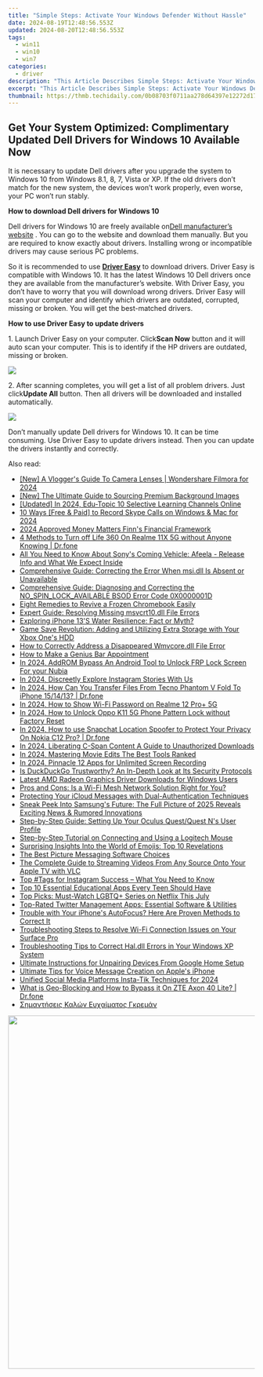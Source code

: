 ```yaml
---
title: "Simple Steps: Activate Your Windows Defender Without Hassle"
date: 2024-08-19T12:48:56.553Z
updated: 2024-08-20T12:48:56.553Z
tags:
  - win11
  - win10
  - win7
categories:
  - driver
description: "This Article Describes Simple Steps: Activate Your Windows Defender Without Hassle"
excerpt: "This Article Describes Simple Steps: Activate Your Windows Defender Without Hassle"
thumbnail: https://thmb.techidaily.com/0b08703f0711aa278d64397e12272d17e9628dac2d52aa808134158c2c218743.jpg
---
```


## Get Your System Optimized: Complimentary Updated Dell Drivers for Windows 10 Available Now

It is necessary to update Dell drivers after you upgrade the system to Windows 10 from Windows 8.1, 8, 7, Vista or XP. If the old drivers don’t match for the new system, the devices won’t work properly, even worse, your PC won’t run stably.

 **How to download Dell drivers for Windows 10**

  Dell drivers for Windows 10 are freely available on[Dell manufacturer’s website](https://shop-links.co/link/?exclusive=1&publisher_slug=itechdaily19598&url=http%3A%2F%2Fwww.dell.com%2F) . You can go to the website and download them manually. But you are required to know exactly about drivers. Installing wrong or incompatible drivers may cause serious PC problems.

  So it is recommended to use **[Driver Easy](https://tools.techidaily.com/drivereasy/download/)**  to download drivers. Driver Easy is compatible with Windows 10\. It has the latest Windows 10 Dell drivers once they are available from the manufacturer’s website. With Driver Easy, you don’t have to worry that you will download wrong drivers. Driver Easy will scan your computer and identify which drivers are outdated, corrupted, missing or broken. You will get the best-matched drivers.

 **How to use Driver Easy to update drivers**

  1\. Launch Driver Easy on your computer. Click**Scan Now** button and it will auto scan your computer. This is to identify if the HP drivers are outdated, missing or broken.  
  
![](https://images.drivereasy.com/wp-content/uploads/2017/04/img_5901e0d413e86.png)

  2\. After scanning completes, you will get a list of all problem drivers. Just click**Update All**  button. Then all drivers will be downloaded and installed automatically.  
  
![](https://images.drivereasy.com/wp-content/uploads/2017/04/img_5901e0db9623b.jpg)

 Don’t manually update Dell drivers for Windows 10\. It can be time consuming. Use Driver Easy to update drivers instead. Then you can update the drivers instantly and correctly.

<ins class="adsbygoogle"
     style="display:block"
     data-ad-format="autorelaxed"
     data-ad-client="ca-pub-7571918770474297"
     data-ad-slot="1223367746"></ins>



<ins class="adsbygoogle"
     style="display:block"
     data-ad-client="ca-pub-7571918770474297"
     data-ad-slot="8358498916"
     data-ad-format="auto"
     data-full-width-responsive="true"></ins>

<span class="atpl-alsoreadstyle">Also read:</span>
<div><ul>
<li><a href="https://facebook-video-share.techidaily.com/new-a-vloggers-guide-to-camera-lenses-wondershare-filmora-for-2024/"><u>[New] A Vlogger's Guide To Camera Lenses | Wondershare Filmora for 2024</u></a></li>
<li><a href="https://some-skills.techidaily.com/new-the-ultimate-guide-to-sourcing-premium-background-images/"><u>[New] The Ultimate Guide to Sourcing Premium Background Images</u></a></li>
<li><a href="https://facebook-video-share.techidaily.com/updated-in-2024-edu-topic-10-selective-learning-channels-online/"><u>[Updated] In 2024, Edu-Topic 10  Selective Learning Channels Online</u></a></li>
<li><a href="https://screen-sharing-recording.techidaily.com/10-ways-free-and-paid-to-record-skype-calls-on-windows-and-mac-for-2024/"><u>10 Ways [Free & Paid] to Record Skype Calls on Windows & Mac for 2024</u></a></li>
<li><a href="https://fox-cloud.techidaily.com/2024-approved-money-matters-finns-financial-framework/"><u>2024 Approved  Money Matters  Finn's Financial Framework</u></a></li>
<li><a href="https://location-fake.techidaily.com/4-methods-to-turn-off-life-360-on-realme-11x-5g-without-anyone-knowing-drfone-by-drfone-virtual-android/"><u>4 Methods to Turn off Life 360 On Realme 11X 5G without Anyone Knowing | Dr.fone</u></a></li>
<li><a href="https://tech-recovery.techidaily.com/all-you-need-to-know-about-sonys-coming-vehicle-afeela-release-info-and-what-we-expect-inside/"><u>All You Need to Know About Sony's Coming Vehicle: Afeela - Release Info and What We Expect Inside</u></a></li>
<li><a href="https://tech-recovery.techidaily.com/comprehensive-guide-correcting-the-error-when-msidll-is-absent-or-unavailable/"><u>Comprehensive Guide: Correcting the Error When msi.dll Is Absent or Unavailable</u></a></li>
<li><a href="https://tech-recovery.techidaily.com/comprehensive-guide-diagnosing-and-correcting-the-nospinlockavailable-bsod-error-code-0x0000001d/"><u>Comprehensive Guide: Diagnosing and Correcting the NO_SPIN_LOCK_AVAILABLE BSOD Error Code 0X0000001D</u></a></li>
<li><a href="https://tech-recovery.techidaily.com/eight-remedies-to-revive-a-frozen-chromebook-easily/"><u>Eight Remedies to Revive a Frozen Chromebook Easily</u></a></li>
<li><a href="https://tech-recovery.techidaily.com/expert-guide-resolving-missing-msvcrt10dll-file-errors/"><u>Expert Guide: Resolving Missing msvcrt10.dll File Errors</u></a></li>
<li><a href="https://tech-recovery.techidaily.com/exploring-iphone-13s-water-resilience-fact-or-myth/"><u>Exploring iPhone 13'S Water Resilience: Fact or Myth?</u></a></li>
<li><a href="https://tech-recovery.techidaily.com/game-save-revolution-adding-and-utilizing-extra-storage-with-your-xbox-ones-hdd/"><u>Game Save Revolution: Adding and Utilizing Extra Storage with Your Xbox One's HDD</u></a></li>
<li><a href="https://tech-recovery.techidaily.com/how-to-correctly-address-a-disappeared-wmvcoredll-file-error/"><u>How to Correctly Address a Disappeared Wmvcore.dll File Error</u></a></li>
<li><a href="https://tech-recovery.techidaily.com/how-to-make-a-genius-bar-appointment/"><u>How to Make a Genius Bar Appointment</u></a></li>
<li><a href="https://bypass-frp.techidaily.com/in-2024-addrom-bypass-an-android-tool-to-unlock-frp-lock-screen-for-your-nubia-by-drfone-android/"><u>In 2024, AddROM Bypass An Android Tool to Unlock FRP Lock Screen For your Nubia</u></a></li>
<li><a href="https://instagram-clips.techidaily.com/in-2024-discreetly-explore-instagram-stories-with-us/"><u>In 2024, Discreetly Explore Instagram Stories With Us</u></a></li>
<li><a href="https://android-transfer.techidaily.com/in-2024-how-can-you-transfer-files-from-tecno-phantom-v-fold-to-iphone-151413-drfone-by-drfone-transfer-from-android-transfer-from-android/"><u>In 2024, How Can You Transfer Files From Tecno Phantom V Fold To iPhone 15/14/13? | Dr.fone</u></a></li>
<li><a href="https://easy-unlock-android.techidaily.com/in-2024-how-to-show-wi-fi-password-on-realme-12-proplus-5g-by-drfone-android/"><u>In 2024, How to Show Wi-Fi Password on Realme 12 Pro+ 5G</u></a></li>
<li><a href="https://easy-unlock-android.techidaily.com/in-2024-how-to-unlock-oppo-k11-5g-phone-pattern-lock-without-factory-reset-by-drfone-android/"><u>In 2024, How to Unlock Oppo K11 5G Phone Pattern Lock without Factory Reset</u></a></li>
<li><a href="https://phone-solutions.techidaily.com/in-2024-how-to-use-snapchat-location-spoofer-to-protect-your-privacy-on-nokia-c12-pro-drfone-by-drfone-virtual-android/"><u>In 2024, How to use Snapchat Location Spoofer to Protect Your Privacy On Nokia C12 Pro? | Dr.fone</u></a></li>
<li><a href="https://extra-guidance.techidaily.com/in-2024-liberating-c-span-content-a-guide-to-unauthorized-downloads/"><u>In 2024, Liberating C-Span Content  A Guide to Unauthorized Downloads</u></a></li>
<li><a href="https://extra-skills.techidaily.com/in-2024-mastering-movie-edits-the-best-tools-ranked/"><u>In 2024, Mastering Movie Edits  The Best Tools Ranked</u></a></li>
<li><a href="https://visual-screen-recording.techidaily.com/in-2024-pinnacle-12-apps-for-unlimited-screen-recording/"><u>In 2024, Pinnacle 12 Apps for Unlimited Screen Recording</u></a></li>
<li><a href="https://tech-recovery.techidaily.com/is-duckduckgo-trustworthy-an-in-depth-look-at-its-security-protocols/"><u>Is DuckDuckGo Trustworthy? An In-Depth Look at Its Security Protocols</u></a></li>
<li><a href="https://hardware-help.techidaily.com/latest-amd-radeon-graphics-driver-downloads-for-windows-users/"><u>Latest AMD Radeon Graphics Driver Downloads for Windows Users</u></a></li>
<li><a href="https://tech-recovery.techidaily.com/pros-and-cons-is-a-wi-fi-mesh-network-solution-right-for-you/"><u>Pros and Cons: Is a Wi-Fi Mesh Network Solution Right for You?</u></a></li>
<li><a href="https://tech-recovery.techidaily.com/protecting-your-icloud-messages-with-dual-authentication-techniques/"><u>Protecting Your iCloud Messages with Dual-Authentication Techniques</u></a></li>
<li><a href="https://tech-recovery.techidaily.com/sneak-peek-into-samsungs-future-the-full-picture-of-2025-reveals-exciting-news-and-rumored-innovations/"><u>Sneak Peek Into Samsung's Future: The Full Picture of 2025 Reveals Exciting News & Rumored Innovations</u></a></li>
<li><a href="https://tech-recovery.techidaily.com/step-by-step-guide-setting-up-your-oculus-questquest-ns-user-profile/"><u>Step-by-Step Guide: Setting Up Your Oculus Quest/Quest N's User Profile</u></a></li>
<li><a href="https://tech-recovery.techidaily.com/step-by-step-tutorial-on-connecting-and-using-a-logitech-mouse/"><u>Step-by-Step Tutorial on Connecting and Using a Logitech Mouse</u></a></li>
<li><a href="https://tech-recovery.techidaily.com/surprising-insights-into-the-world-of-emojis-top-10-revelations/"><u>Surprising Insights Into the World of Emojis: Top 10 Revelations</u></a></li>
<li><a href="https://tech-recovery.techidaily.com/the-best-picture-messaging-software-choices/"><u>The Best Picture Messaging Software Choices</u></a></li>
<li><a href="https://tech-recovery.techidaily.com/the-complete-guide-to-streaming-videos-from-any-source-onto-your-apple-tv-with-vlc/"><u>The Complete Guide to Streaming Videos From Any Source Onto Your Apple TV with VLC</u></a></li>
<li><a href="https://tech-recovery.techidaily.com/top-tags-for-instagram-success-what-you-need-to-know/"><u>Top #Tags for Instagram Success – What You Need to Know</u></a></li>
<li><a href="https://tech-recovery.techidaily.com/top-10-essential-educational-apps-every-teen-should-have/"><u>Top 10 Essential Educational Apps Every Teen Should Have</u></a></li>
<li><a href="https://tech-recovery.techidaily.com/top-picks-must-watch-lgbtqplus-series-on-netflix-this-july/"><u>Top Picks: Must-Watch LGBTQ+ Series on Netflix This July</u></a></li>
<li><a href="https://tech-recovery.techidaily.com/top-rated-twitter-management-apps-essential-software-and-utilities/"><u>Top-Rated Twitter Management Apps: Essential Software & Utilities</u></a></li>
<li><a href="https://tech-recovery.techidaily.com/trouble-with-your-iphones-autofocus-here-are-proven-methods-to-correct-it/"><u>Trouble with Your iPhone's AutoFocus? Here Are Proven Methods to Correct It</u></a></li>
<li><a href="https://tech-recovery.techidaily.com/troubleshooting-steps-to-resolve-wi-fi-connection-issues-on-your-surface-pro/"><u>Troubleshooting Steps to Resolve Wi-Fi Connection Issues on Your Surface Pro</u></a></li>
<li><a href="https://tech-recovery.techidaily.com/troubleshooting-tips-to-correct-haldll-errors-in-your-windows-xp-system/"><u>Troubleshooting Tips to Correct Hal.dll Errors in Your Windows XP System</u></a></li>
<li><a href="https://tech-recovery.techidaily.com/ultimate-instructions-for-unpairing-devices-from-google-home-setup/"><u>Ultimate Instructions for Unpairing Devices From Google Home Setup</u></a></li>
<li><a href="https://tech-recovery.techidaily.com/ultimate-tips-for-voice-message-creation-on-apples-iphone/"><u>Ultimate Tips for Voice Message Creation on Apple's iPhone</u></a></li>
<li><a href="https://some-guidance.techidaily.com/unified-social-media-platforms-insta-tik-techniques-for-2024/"><u>Unified Social Media Platforms  Insta-Tik Techniques for 2024</u></a></li>
<li><a href="https://fake-location.techidaily.com/what-is-geo-blocking-and-how-to-bypass-it-on-zte-axon-40-lite-drfone-by-drfone-virtual-android/"><u>What is Geo-Blocking and How to Bypass it On ZTE Axon 40 Lite? | Dr.fone</u></a></li>
<li><a href="https://mondly-stories.techidaily.com/shmanthseis-kalwn-eyxaimatos-gkreman/"><u>Σημαντήσεις Καλών Ευχαίματος Γκρεμάν</u></a></li>
</ul></div>

<!-- affiliate ads begin -->
<a href="https://lightailing.sjv.io/c/5597632/1638364/17190" target="_top" id="1638364"><img src="//a.impactradius-go.com/display-ad/17190-1638364" border="0" alt="" width="1280" height="720"/></a><img height="0" width="0" src="https://imp.pxf.io/i/5597632/1638364/17190" style="position:absolute;visibility:hidden;" border="0" />
<!-- affiliate ads end -->